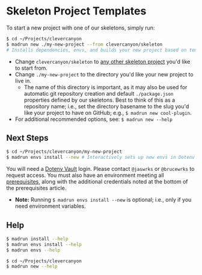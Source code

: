 # Skeleton Project Templates

To start a new project with one of our skeletons, simply run:

```bash
$ cd ~/Projects/clevercanyon
$ madrun new ./my-new-project --from clevercanyon/skeleton
# Installs dependencies, envs, and builds your new project based on template.
```

-   Change `clevercanyon/skeleton` to [any other skeleton project](https://github.com/orgs/clevercanyon/repositories?q=skeleton) you'd like to start from.
-   Change `./my-new-project` to the directory you'd like your new project to live in.
    -   The name of this directory is important, as it may also be used for automatic git repository creation and default `./package.json` properties defined by our skeletons. Best to think of this as a repository name; i.e., set the directory basename to the slug you'd like your project to have on GitHub; e.g., `$ madrun new cool-plugin`.
-   For additional recommended options, see: `$ madrun new --help`

## Next Steps

```bash
$ cd ~/Projects/clevercanyon/my-new-project
$ madrun envs install --new # Interactively sets up new envs in Dotenv Vault.
```

You will need a [Dotenv Vault](https://www.dotenv.org) login. Please contact `@jaswrks` or `@brucewrks` to request access. You must also have an environment meeting all [prerequisites](./prerequisites.md), along with the additional credentials noted at the bottom of the prerequisites article.

-   **Note:** Running `$ madrun envs install --new` is optional; i.e., only if you need environment variables.

## Help

```bash
$ madrun install --help
$ madrun envs install --help
$ madrun envs --help

$ cd ~/Projects/clevercanyon
$ madrun new --help
```

